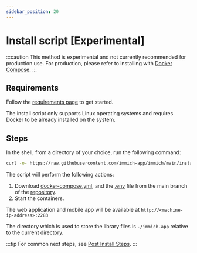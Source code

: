 ```yaml
---
sidebar_position: 20
---
```


# Install script [Experimental]

:::caution
This method is experimental and not currently recommended for production use. For production, please refer to installing with [Docker Compose](/docs/install/docker-compose.mdx).
:::

## Requirements

Follow the [requirements page](/docs/install/requirements) to get started.

The install script only supports Linux operating systems and requires Docker to be already installed on the system.

## Steps

In the shell, from a directory of your choice, run the following command:

```bash
curl -o- https://raw.githubusercontent.com/immich-app/immich/main/install.sh | bash
```

The script will perform the following actions:

1. Download [docker-compose.yml](https://github.com/immich-app/immich/releases/latest/download/docker-compose.yml), and the [.env](https://github.com/immich-app/immich/releases/latest/download/example.env) file from the main branch of the [repository](https://github.com/immich-app/immich).
2. Start the containers.

The web application and mobile app will be available at `http://<machine-ip-address>:2283`

The directory which is used to store the library files is `./immich-app` relative to the current directory.

:::tip
For common next steps, see [Post Install Steps](/docs/install/post-install.mdx).
:::
